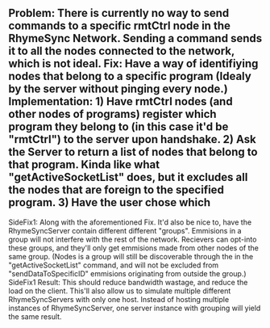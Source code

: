 Problem: There is currently no way to send commands to a specific rmtCtrl node in the RhymeSync Network. Sending a command sends it to all the nodes connected to the network, which is not ideal.
Fix: Have a way of identifiying nodes that belong to a specific program (Idealy by the server without pinging every node.)
Implementation:
	1) Have rmtCtrl nodes (and other nodes of programs) register which program they belong to (in this case it'd be "rmtCtrl") to the server upon handshake.
	2) Ask the Server to return a list of nodes that belong to that program. Kinda like what "getActiveSocketList" does, but it excludes all the nodes that are foreign to the specified program.
	3) Have the user chose which
---
SideFix1: Along with the aforementioned Fix. It'd also be nice to, have the RhymeSyncServer contain different different "groups". Emmisions in a group will not interfere with the rest of the network.
	Recievers can opt-into these groups, and they'll only get emmisions made from other nodes of the same group.
	(Nodes is a group will still be discoverable through the in the "getActiveSocketList" command, and will not be excluded from "sendDataToSpecificID" emmisions originating from outside the group.)
SideFix1 Result: This should reduce bandwidth wastage, and reduce the load on the client. This'll also allow us to simulate multiple different RhymeSyncServers with only one host.
	Instead of hosting multiple instances of RhymeSyncServer, one server instance with grouping will yield the same result.